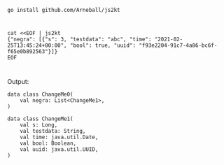     go install github.com/Arneball/js2kt
# 
    cat <<EOF | js2kt
    {"negra": [{"s": 3, "testdata": "abc", "time": "2021-02-25T13:45:24+00:00", "bool": true, "uuid": "f93e2204-91c7-4a86-bc6f-f65e0b892563"}]}
    EOF

# 

Output:

    data class ChangeMe0(
        val negra: List<ChangeMe1>,
    )

    data class ChangeMe1(
        val s: Long,
        val testdata: String,
        val time: java.util.Date,
        val bool: Boolean,
        val uuid: java.util.UUID,
    )
